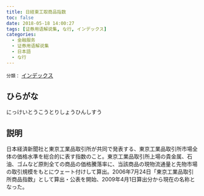 ```yaml
---
title: 日経東工取商品指数
toc: false
date: 2018-05-18 14:00:27
tags: [证券用语解说集, な行, インデックス]
categories:
  - 金融服务
  - 证券用语解说集
  - 日本語
  - な行
---
```


`分類：` [インデックス](/tags/インデックス/)

## ひらがな

にっけいとうこうとりしょうひんしすう

## 説明

日本経済新聞社と東京工業品取引所が共同で発表する、東京工業品取引所市場全体の価格水準を総合的に表す指数のこと。東京工業品取引所上場の貴金属、石油、ゴムなど原則全ての商品の価格騰落率に、当該商品の現物流通量と先物市場の取引規模をもとにウェート付けして算出。2006年7月24日「東京工業品取引所商品指数」として算出・公表を開始、2009年4月1日算出分から現在の名称となった。
